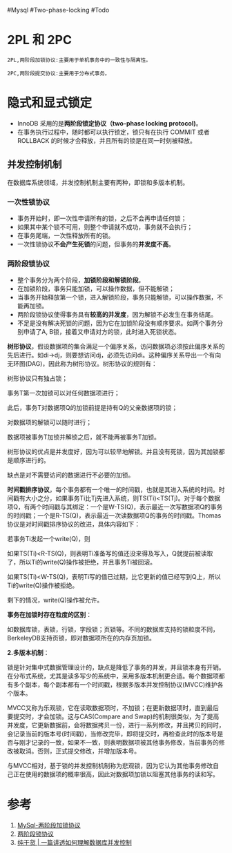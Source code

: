 
#Mysql #Two-phase-locking #Todo 

# 2PL 和 2PC
```
2PL,两阶段加锁协议:主要用于单机事务中的一致性与隔离性。
```

```
2PC,两阶段提交协议:主要用于分布式事务。
```


# 隐式和显式锁定
- InnoDB 采用的是**两阶段锁定协议（two-phase locking protocol)**。
- 在事务执行过程中，随时都可以执行锁定，锁只有在执行 COMMIT 或者 ROLLBACK 的时候才会释放，并且所有的锁是在同一时刻被释放。

## 并发控制机制
在数据库系统领域，并发控制机制主要有两种，即锁和多版本机制。
### 一次性锁协议
- 事务开始时，即一次性申请所有的锁，之后不会再申请任何锁；
- 如果其中某个锁不可用，则整个申请就不成功，事务就不会执行；
- 在事务尾端，一次性释放所有的锁。
- 一次性锁协议**不会产生死锁**的问题，但事务的**并发度不高**。

### 两阶段锁协议
- 整个事务分为两个阶段，**加锁阶段和解锁阶段**。
- 在加锁阶段，事务只能加锁，可以操作数据，但不能解锁；
- 当事务开始释放第一个锁，进入解锁阶段，事务只能解锁，可以操作数据，不能再加锁。
- 两阶段锁协议使得事务具有**较高的并发度**，因为解锁不必发生在事务结尾。
- 不足是没有解决死锁的问题，因为它在加锁阶段没有顺序要求。如两个事务分别申请了A, B锁，接着又申请对方的锁，此时进入死锁状态。

**树形协议**，假设数据项的集合满足一个偏序关系，访问数据项必须按此偏序关系的先后进行。如di->dj，则要想访问dj，必须先访问di。这种偏序关系导出一个有向无环图(DAG)，因此称为树形协议。树形协议的规则有：

树形协议只有独占锁；

事务T第一次加锁可以对任何数据项进行；

此后，事务T对数据项Q的加锁前提是持有Q的父亲数据项的锁；

对数据项的解锁可以随时进行；

数据项被事务T加锁并解锁之后，就不能再被事务T加锁。

树形协议的优点是并发度好，因为可以较早地解锁。并且没有死锁，因为其加锁都是顺序进行的。

缺点是对不需要访问的数据进行不必要的加锁。

**时间戳排序协议**，每个事务都有一个唯一的时间戳，也就是其进入系统的时间。时间戳有大小之分，如果事务Ti比Tj先进入系统，则TS(Ti)<TS(Tj)。对于每个数据项Q，有两个时间戳与其绑定：一个是W-TS(Q)，表示最近一次写数据项Q的事务的时间戳；一个是R-TS(Q)，表示最近一次读数据项Q的事务的时间戳。Thomas协议是对时间戳排序协议的改进，具体内容如下：

若事务Ti发起一个write(Q)，则

如果TS(Ti)<R-TS(Q)，则表明Ti准备写的值还没来得及写入，Q就提前被读取了，所以Ti的write(Q)操作被拒绝，并且事务Ti被回滚。

如果TS(Ti)<W-TS(Q)，表明Ti写的值已过期，比它更新的值已经写到Q上，所以Ti的write(Q)操作被拒绝。

剩下的情况，write(Q)操作被允许。

**事务在加锁时存在粒度的区别**：

如数据库锁，表锁，行锁，字段锁；页锁等。不同的数据库支持的锁粒度不同，BerkeleyDB支持页锁，即对数据项所在的内存页加锁。

**2.多版本机制**：

锁是针对集中式数据管理设计的，缺点是降低了事务的并发，并且锁本身有开销。在分布式系统，尤其是读多写少的系统中，采用多版本机制更合适。每个数据项都有多个副本，每个副本都有一个时间戳，根据多版本并发控制协议(MVCC)维护各个版本。

MVCC又称为乐观锁，它在读取数据项时，不加锁；在更新数据项时，直到最后要提交时，才会加锁。这与CAS(Compare and Swap)的机制很类似，为了提高并发度，它更新数据前，会将数据拷贝一份，进行一系列修改，并且拷贝的同时，会记录当前的版本号(时间戳)，当修改完毕，即将提交时，再检查此时的版本号是否与刚才记录的一致，如果不一致，则表明数据项被其他事务修改，当前事务的修改被取消。否则，正式提交修改，并增加版本号。

与MVCC相对，基于锁的并发控制机制称为悲观锁，因为它认为其他事务修改自己正在使用的数据项的概率很高，因此对数据项加锁以阻塞其他事务的读和写。



# 参考
1. [MySql-两阶段加锁协议](https://developer.aliyun.com/article/626848#slide-4)
2. [两阶段锁协议](https://www.cnblogs.com/zszmhd/p/3365220.html)
3. [纯干货 | 一篇讲透如何理解数据库并发控制](https://developer.aliyun.com/article/757147?spm=a2c6h.12873639.article-detail.7.9ddd4dbakEkXkB)

  
